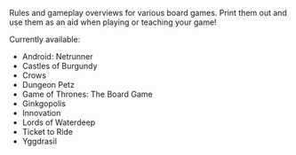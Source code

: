 Rules and gameplay overviews for various board games. Print them out and use them as an aid when playing or teaching your game!

Currently available:
* Android: Netrunner
* Castles of Burgundy
* Crows
* Dungeon Petz
* Game of Thrones: The Board Game
* Ginkgopolis
* Innovation
* Lords of Waterdeep
* Ticket to Ride
* Yggdrasil
